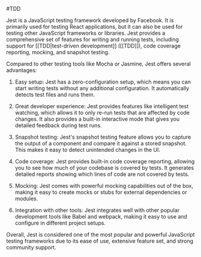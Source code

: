 #TDD 

Jest is a JavaScript testing framework developed by Facebook. It is primarily used for testing React applications, but it can also be used for testing other JavaScript frameworks or libraries. Jest provides a comprehensive set of features for writing and running tests, including support for [[TDD|test-driven development]] ([[TDD]]), code coverage reporting, mocking, and snapshot testing.

Compared to other testing tools like Mocha or Jasmine, Jest offers several advantages:

1. Easy setup: Jest has a zero-configuration setup, which means you can start writing tests without any additional configuration. It automatically detects test files and runs them.

2. Great developer experience: Jest provides features like intelligent test watching, which allows it to only re-run tests that are affected by code changes. It also provides a built-in interactive mode that gives you detailed feedback during test runs.

3. Snapshot testing: Jest's snapshot testing feature allows you to capture the output of a component and compare it against a stored snapshot. This makes it easy to detect unintended changes in the UI.

4. Code coverage: Jest provides built-in code coverage reporting, allowing you to see how much of your codebase is covered by tests. It generates detailed reports showing which lines of code are not covered by tests.

5. Mocking: Jest comes with powerful mocking capabilities out of the box, making it easy to create mocks or stubs for external dependencies or modules.

6. Integration with other tools: Jest integrates well with other popular development tools like Babel and webpack, making it easy to use and configure in different project setups.

Overall, Jest is considered one of the most popular and powerful JavaScript testing frameworks due to its ease of use, extensive feature set, and strong community support.